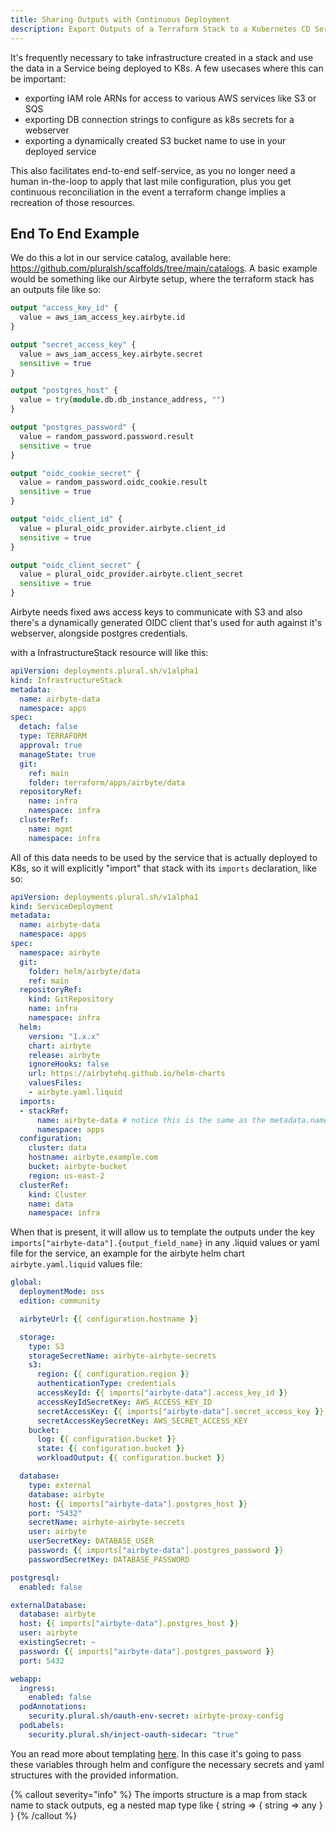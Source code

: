 ```yaml
---
title: Sharing Outputs with Continuous Deployment
description: Export Outputs of a Terraform Stack to a Kubernetes CD Service
---
```


It's frequently necessary to take infrastructure created in a stack and use the data in a Service being deployed to K8s.  A few usecases where this can be important:

* exporting IAM role ARNs for access to various AWS services like S3 or SQS
* exporting DB connection strings to configure as k8s secrets for a webserver
* exporting a dynamically created S3 bucket name to use in your deployed service

This also facilitates end-to-end self-service, as you no longer need a human in-the-loop to apply that last mile configuration, plus you get continuous reconciliation in the event a terraform change implies a recreation of those resources.

## End To End Example

We do this a lot in our service catalog, available here: https://github.com/pluralsh/scaffolds/tree/main/catalogs.  A basic example would be something like our Airbyte setup, where the terraform stack has an outputs file like so:

```tf
output "access_key_id" {
  value = aws_iam_access_key.airbyte.id
}

output "secret_access_key" {
  value = aws_iam_access_key.airbyte.secret
  sensitive = true
}

output "postgres_host" {
  value = try(module.db.db_instance_address, "")
}

output "postgres_password" {
  value = random_password.password.result
  sensitive = true
}

output "oidc_cookie_secret" {
  value = random_password.oidc_cookie.result
  sensitive = true
}

output "oidc_client_id" {
  value = plural_oidc_provider.airbyte.client_id
  sensitive = true
}

output "oidc_client_secret" {
  value = plural_oidc_provider.airbyte.client_secret
  sensitive = true
}
```

Airbyte needs fixed aws access keys to communicate with S3 and also there's a dynamically generated OIDC client that's used for auth against it's webserver, alongside postgres credentials.

with a InfrastructureStack resource will like this:

```yaml
apiVersion: deployments.plural.sh/v1alpha1
kind: InfrastructureStack
metadata:
  name: airbyte-data
  namespace: apps
spec:
  detach: false
  type: TERRAFORM
  approval: true
  manageState: true
  git:
    ref: main
    folder: terraform/apps/airbyte/data
  repositoryRef:
    name: infra
    namespace: infra
  clusterRef:
    name: mgmt
    namespace: infra
```

All of this data needs to be used by the service that is actually deployed to K8s, so it will explicitly "import" that stack with its `imports` declaration, like so:

```yaml
apiVersion: deployments.plural.sh/v1alpha1
kind: ServiceDeployment
metadata:
  name: airbyte-data
  namespace: apps
spec:
  namespace: airbyte
  git:
    folder: helm/airbyte/data
    ref: main
  repositoryRef:
    kind: GitRepository
    name: infra
    namespace: infra
  helm:
    version: "1.x.x"
    chart: airbyte
    release: airbyte
    ignoreHooks: false
    url: https://airbytehq.github.io/helm-charts
    valuesFiles:
    - airbyte.yaml.liquid
  imports:
  - stackRef:
      name: airbyte-data # notice this is the same as the metadata.name and metadata.namespace of the `InfrastructureStack` CRD to resolve the ref
      namespace: apps
  configuration:
    cluster: data
    hostname: airbyte.example.com
    bucket: airbyte-bucket
    region: us-east-2
  clusterRef:
    kind: Cluster
    name: data
    namespace: infra
```

When that is present, it will allow us to template the outputs under the key `imports["airbyte-data"].{output_field_name}` in any .liquid values or yaml file for the service, an example for the airbyte helm chart `airbyte.yaml.liquid` values file:

```yaml
global:
  deploymentMode: oss
  edition: community

  airbyteUrl: {{ configuration.hostname }}

  storage:
    type: S3
    storageSecretName: airbyte-airbyte-secrets
    s3:
      region: {{ configuration.region }}
      authenticationType: credentials
      accessKeyId: {{ imports["airbyte-data"].access_key_id }}
      accessKeyIdSecretKey: AWS_ACCESS_KEY_ID
      secretAccessKey: {{ imports["airbyte-data"].secret_access_key }}
      secretAccessKeySecretKey: AWS_SECRET_ACCESS_KEY
    bucket:
      log: {{ configuration.bucket }}
      state: {{ configuration.bucket }}
      workloadOutput: {{ configuration.bucket }}

  database:
    type: external
    database: airbyte
    host: {{ imports["airbyte-data"].postgres_host }}
    port: "5432"
    secretName: airbyte-airbyte-secrets
    user: airbyte
    userSecretKey: DATABASE_USER
    password: {{ imports["airbyte-data"].postgres_password }}
    passwordSecretKey: DATABASE_PASSWORD

postgresql:
  enabled: false

externalDatabase:
  database: airbyte
  host: {{ imports["airbyte-data"].postgres_host }}
  user: airbyte
  existingSecret: ~
  password: {{ imports["airbyte-data"].postgres_password }}
  port: 5432

webapp:
  ingress:
    enabled: false
  podAnnotations:
    security.plural.sh/oauth-env-secret: airbyte-proxy-config
  podLabels:
    security.plural.sh/inject-oauth-sidecar: "true"
```

You an read more about templating [here](/plural-features/service-templating).  In this case it's going to pass these variables through helm and configure the necessary secrets and yaml structures with the provided information.

{% callout severity="info" %}
The imports structure is a map from stack name to stack outputs, eg a nested map type like { string => { string => any } }
{% /callout %}